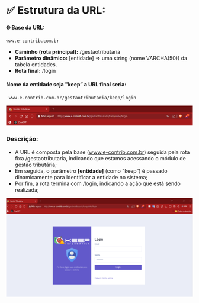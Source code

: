 #   ✅ Estrutura da URL:
####  🌐 Base da URL:
    www.e-contrib.com.br
*   **Caminho (rota principal):** /gestaotributaria
*   **Parâmetro dinâmico:** [entidade] ⇒  uma string (nome VARCHA(50)) da tabela entidades.
*   **Rota final:** /login

####    Nome da entidade seja "keep” a URL final seria:
     www.e-contrib.com.br/gestaotributaria/keep/login

![alt text](image.png)

###  Descrição:
*   A URL é composta pela base (www.e-contrib.com.br) seguida pela rota fixa /gestaotributaria, indicando que estamos acessando o módulo de gestão tributária;
*   Em seguida, o parâmetro **[entidade]** (como "keep”) é passado dinamicamente para identificar a entidade no sistema;
*   Por fim, a rota termina com /login, indicando a ação que está sendo realizada;

![alt text](image-1.png)

